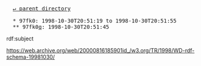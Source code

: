 <pre>
  <a href="../">&#x21b5; parent directory</a>
  
  * 97fk0: 1998-10-30T20:51:19 to 1998-10-30T20:51:55
  ** 97fk0<a href="q">q</a>: 1998-10-30T20:51:45
</pre>

rdf:subject

https://web.archive.org/web/20000816185901id_/w3.org/TR/1998/WD-rdf-schema-19981030/
